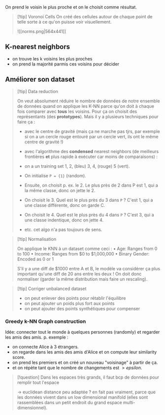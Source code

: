 On prend le voisin le plus proche et on le choisit comme résultat.

> [!tip] Voronoi Cells
> On créé des cellules autour de chaque point de telle sorte à ce qu'on puisse voir visuellement.
> 
> ![[norms.png|564x441]]
## K-nearest neighbors

- on trouve les k voisins les plus proches
- on prend la majorité parmis ces voisins pour décider
## Améliorer son dataset

> [!tip] Data reduction
> 
> On veut absolument réduire le nombre de données de notre ensemble de données quand on applique les K-NN parce qu'on doit à chaque fois comparer avec **tous** les voisins. Pour ça on choisit des représentants (des **prototypes**). Mais il y a plusieurs techniques pour faire ça :
> 
> - avec le centre de gravité (mais ça ne marche pas tjrs, par exemple si on a un cercle rouge entouré par un cercle vert, ils ont le même centre de gravité !)
>  
> -  avec l'algorithme des **condensed** nearest neighbors (de meilleurs frontières **et** plus rapide à exécuter car moins de comparaisons) :
>	- on a un training set 1, 2, (bleu) 3, 4, (rouge) 5 (vert).
>	- On initialise `P = {1}` (random).
>	- Ensuite, on choisit p. ex. le 2. Le plus près de 2 dans P est 1, qui a la même classe, donc on jette le 2.
>	- On choisit le 3. Quel est le plus près du 3 dans `P` ? C'est 1, qui a une classe différente, donc on garde C.
>	- On choisit le 4. Quel est le plus près du 4 dans `P` ? C'est 3, qui a une classe indentique, donc on jette 4.
>	- etc. cet algo n'a pas toujours de sens.

> [!tip] Normalisation
> 
> On applique le KNN à un dataset comme ceci : 
> • Age: Ranges from 0 to 100
> • Income: Ranges from $0 to $1,000,000
> • Binary Gender: Encoded as 0 or 1
> 
> S'il y a une diff de $1000 entre A et B, le modèle va considérer ça plus important qu'une diff de 20 ans entre les deux ! On doit donc normaliser (garder la même distribution mais faire un rescaling).

> [!tip] Corriger unbalanced dataset
> 
> - on peut enlever des points pour rétablir l'équilibre
> - on peut ajouter un poids plus fort aux points 
> - on peut ajouter des points synthétiques pour compenser
### Greedy k-NN Graph construction

Idée: connecter tout le monde à quelques personnes (randomly) et regarder les amis des amis.
p. exemple :
- on connecte Alice à 3 étrangers.
- on regarde dans les amis des amis d'Alice et on compute leur similarity score.
- on prend les premiers et on créé un nouveau "voisinage" à partir de ça.
- et on répète tant que le nombre de changements est $>epsilon$.

> [!question] Dans les espaces très grands, il faut bcp de données pour remplir tout l'espace
> 
>→ euclidean distance peu adaptée ? en fait pas vraiment, parce que les données vivent dans un low dimensional manifold (elles sont rassemblées dans un petit endroit du grand espace multi-dimensionnel).
 